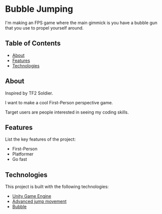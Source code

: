 # Bubble Jumping

I'm making an FPS game where the main gimmick is you have a bubble gun that you use to propel yourself around.

## Table of Contents

- [About](#about)
- [Features](#features)
- [Technologies](#technologies)

## About

Inspired by TF2 Soldier.

I want to make a cool First-Person perspective game.

Target users are people interested in seeing my coding skills.

## Features

List the key features of the project:
- First-Person
- Platformer
- Go fast

## Technologies

This project is built with the following technologies:
- [Unity Game Engine](https://unity.com/)
- [Advanced jump movement](https://wiki.teamfortress.com/wiki/Jumping#Basic_rocket_jump)
- [Bubble](https://en.wikipedia.org/wiki/Bubble_(physics))

